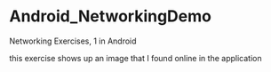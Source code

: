 Android_NetworkingDemo
======================
Networking Exercises, 1 in Android

this exercise shows up an image that I found online in the application
